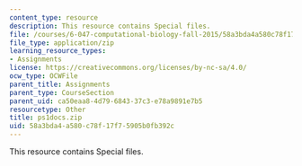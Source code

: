 ```yaml
---
content_type: resource
description: This resource contains Special files.
file: /courses/6-047-computational-biology-fall-2015/58a3bda4a580c78f17f75905b0fb392c_ps1docs.zip
file_type: application/zip
learning_resource_types:
- Assignments
license: https://creativecommons.org/licenses/by-nc-sa/4.0/
ocw_type: OCWFile
parent_title: Assignments
parent_type: CourseSection
parent_uid: ca50eaa8-4d79-6843-37c3-e78a9891e7b5
resourcetype: Other
title: ps1docs.zip
uid: 58a3bda4-a580-c78f-17f7-5905b0fb392c
---
```

This resource contains Special files.